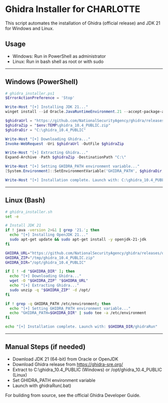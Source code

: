 # Ghidra Installer for CHARLOTTE

This script automates the installation of Ghidra (official release) and JDK 21 for Windows and Linux.

## Usage
- Windows: Run in PowerShell as administrator
- Linux: Run in bash shell as root or with sudo

---

## Windows (PowerShell)

```powershell
# ghidra_installer.ps1
$ErrorActionPreference = 'Stop'

Write-Host "[+] Installing JDK 21..."
winget install --id Oracle.JavaRuntimeEnvironment.21 --accept-package-agreements --accept-source-agreements

$ghidraUrl = "https://github.com/NationalSecurityAgency/ghidra/releases/download/Ghidra_10.4_build/ghidra_10.4_PUBLIC_20240501.zip"
$ghidraZip = "$env:TEMP\ghidra_10.4_PUBLIC.zip"
$ghidraDir = "C:\ghidra_10.4_PUBLIC"

Write-Host "[+] Downloading Ghidra..."
Invoke-WebRequest -Uri $ghidraUrl -OutFile $ghidraZip

Write-Host "[+] Extracting Ghidra..."
Expand-Archive -Path $ghidraZip -DestinationPath "C:\"

Write-Host "[+] Setting GHIDRA_PATH environment variable..."
[System.Environment]::SetEnvironmentVariable('GHIDRA_PATH', $ghidraDir, [System.EnvironmentVariableTarget]::Machine)

Write-Host "[+] Installation complete. Launch with: C:\ghidra_10.4_PUBLIC\ghidraRun.bat"
```

---

## Linux (Bash)

```bash
# ghidra_installer.sh
set -e

# Install JDK 21
if ! java -version 2>&1 | grep '21.'; then
  echo "[+] Installing OpenJDK 21..."
  sudo apt-get update && sudo apt-get install -y openjdk-21-jdk
fi

GHIDRA_URL="https://github.com/NationalSecurityAgency/ghidra/releases/download/Ghidra_10.4_build/ghidra_10.4_PUBLIC_20240501.zip"
GHIDRA_ZIP="/tmp/ghidra_10.4_PUBLIC.zip"
GHIDRA_DIR="/opt/ghidra_10.4_PUBLIC"

if [ ! -d "$GHIDRA_DIR" ]; then
  echo "[+] Downloading Ghidra..."
  wget -O "$GHIDRA_ZIP" "$GHIDRA_URL"
  echo "[+] Extracting Ghidra..."
  sudo unzip -q "$GHIDRA_ZIP" -d /opt/
fi

if ! grep -q GHIDRA_PATH /etc/environment; then
  echo "[+] Setting GHIDRA_PATH environment variable..."
  echo "GHIDRA_PATH=$GHIDRA_DIR" | sudo tee -a /etc/environment
fi

echo "[+] Installation complete. Launch with: $GHIDRA_DIR/ghidraRun"
```

---

## Manual Steps (if needed)
- Download JDK 21 (64-bit) from Oracle or OpenJDK
- Download Ghidra release from https://ghidra-sre.org/
- Extract to C:\ghidra_10.4_PUBLIC (Windows) or /opt/ghidra_10.4_PUBLIC (Linux)
- Set GHIDRA_PATH environment variable
- Launch with ghidraRun(.bat)

For building from source, see the official Ghidra Developer Guide.

